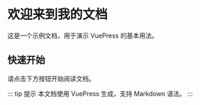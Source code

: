 # 欢迎来到我的文档

这是一个示例文档，用于演示 VuePress 的基本用法。

## 快速开始

请点击下方按钮开始阅读文档。

::: tip 提示
本文档使用 VuePress 生成，支持 Markdown 语法。
:::
